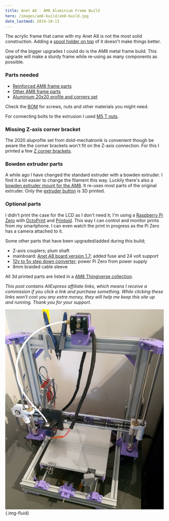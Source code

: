 ```yaml
---
title: Anet A8 - AM8 Aluminium Frame Build
hero: /images/am8-build/am8-build.jpg
date_lastmod: 2019-10-13
---
```


The acrylic frame that came with my Anet A8 is not the most solid construction.
Adding a [spool holder on top](/blog/2018/05/06/a-year-with-the-anet-a8-3d-printer/) of it doesn't make things better.

One of the bigger upgrades I could do is the AM8 metal frame build.
This upgrade will make a sturdy frame while re-using as many components as possible.
<!-- more -->

### Parts needed

- [Reinforced AM8 frame parts](https://www.thingiverse.com/thing:2657605)
- [Other AM8 frame parts](https://www.thingiverse.com/thing:2263216)
- [Aluminium 20x20 profile and corners set](https://www.dold-mechatronik.de/AM8-Aluprofile-und-12-Winkel-20x20)

Check the [BOM](https://cdn.thingiverse.com/assets/a3/bd/fb/22/18/BOM.pdf) for screws, nuts and other materials you might need.

For connecting bolts to the extrusion I used [M5 T nuts](http://s.click.aliexpress.com/e/bP1e6NnE).

### Missing Z-axis corner bracket

The 2020 aluprofile set from dold-mechatronik is convenient though be aware the the corner brackets won't fit on the Z-axis connection.
For this I printed a few [Z corner brackets](https://www.thingiverse.com/thing:3140856).

### Bowden extruder parts

A while ago I have changed the standard extruder with a bowden extruder. I find it a lot easier to change the filament this way.
Luckily there's also a [bowden extruder mount for the AM8](https://www.thingiverse.com/thing:2383009). It re-uses most parts of the original extruder.
Only the [extruder button](https://www.thingiverse.com/thing:2501601) is 3D printed.

### Optional parts

I didn't print the case for the LCD as I don't need it; I'm using a [Raspberry Pi Zero](https://www.raspberrypi.org/products/raspberry-pi-zero/) with [OctoPrint](https://octoprint.org/) and [Printoid](https://printoid.net/).
This way I can control and monitor prints from my smartphone. I can even watch the print in progress as the Pi Zero has a camera attached to it.

Some other parts that have been upgraded/added during this build;

- Z-axis couplers; plum shaft
- mainboard: [Anet A8 board version 1.7](http://s.click.aliexpress.com/e/Tk7sSCY); added fuse and 24 volt support
- [12v to 5v step down converter](http://s.click.aliexpress.com/e/rbeaPT6); power Pi Zero from power supply
- 8mm braided cable sleeve

All 3d printed parts are listed in a [AM8 Thingiverse collection](https://www.thingiverse.com/snoek09/collections/am8).

*This post contains AliExpress affiliate links, which means I receive a commission if you click a link and purchase something. While clicking these links won't cost you any extra money, they will help me keep this site up and running. Thank you for your support.*

![Anet A8 - AM8 build](/images/am8-build/am8-build.jpg){.img-fluid}

